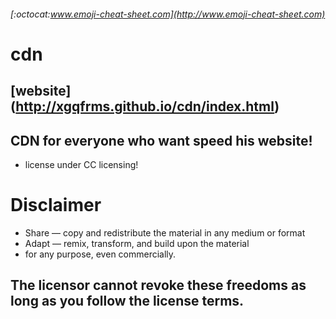 ###### [:octocat:www.emoji-cheat-sheet.com](http://www.emoji-cheat-sheet.com)
# cdn 
## [website] (http://xgqfrms.github.io/cdn/index.html)
## CDN for everyone who want speed his website!
* license under CC licensing!

# Disclaimer

*    Share — copy and redistribute the material in any medium or format
*   Adapt — remix, transform, and build upon the material
*    for any purpose, even commercially.

##   The licensor cannot revoke these freedoms as long as you follow the license terms.
